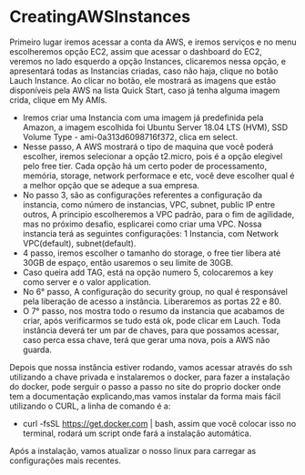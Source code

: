 # CreatingAWSInstances

Primeiro lugar iremos acessar a conta da AWS, e iremos serviços e no menu escolheremos opção EC2, assim que acessar o dashboard do EC2, veremos no lado esquerdo a opção Instances, clicaremos nessa opção, e apresentará todas as Instancias criadas, caso não haja, clique no botão Lauch Instance.
Ao clicar no botão, ele mostrará as imagens que estão disponíveis pela AWS na lista Quick Start, caso já tenha alguma imagem crida, clique em My AMIs.
 - Iremos criar uma Instancia com uma imagem já predefinida pela Amazon, a imagem escolhida foi Ubuntu Server 18.04 LTS (HVM), SSD Volume Type - ami-0a313d6098716f372, clica em select.
 - Nesse passo, A AWS mostrará o tipo de maquina que você poderá escolher, iremos selecionar a opção t2.micro, pois é a opção elegivel pelo free tier. Cada opção há um certo poder de processamento, memória, storage, network performace e etc, você deve escolher qual é a melhor opção que se adeque a sua empresa.
 - No passo 3, são as configurações referentes a configuração da instancia, como número de instancias, VPC, subnet, public IP entre outros, A principio escolheremos a VPC padrão, para o fim de agilidade, mas no próximo desafio, esplicarei como criar uma VPC. Nossa instancia terá as seguintes configurações: 1 Instancia, com Network VPC(default), subnet(default).
 - 4 passo, iremos escolher o tamanho do storage, o free tier libera até 30GB de espaço, então usaremos o seu limite de 30GB.
 - Caso queira add TAG, está na opção numero 5, colocaremos a key como server e o valor application.
 - No 6° passo, A configuração do security group, no qual é responsável pela liberação de acesso a instância. Liberaremos as portas 22 e 80.
 - O 7° passo, nos mostra todo o resumo da instancia que acabamos de criar, após verificarmos se tudo está ok, pode clicar em Lauch.
Toda instância deverá ter um par de chaves, para que possamos acessar, caso perca essa chave, terá que gerar uma nova, pois a AWS não guarda.


Depois que nossa instância estiver rodando, vamos acessar através do ssh utilizando a chave privada e instalaremos o docker, para fazer a instalação do docker, pode serguir o passo a passo no site do proprio docker onde tem a documentação explicando,mas vamos instalar da forma mais fácil utilizando o CURL, a linha de comando é a: 
* curl -fsSL https://get.docker.com | bash, assim que você colocar isso no terminal, rodará um script onde fará a instalação automática.


Após a instalação, vamos atualizar o nosso linux para carregar as configurações mais recentes.
